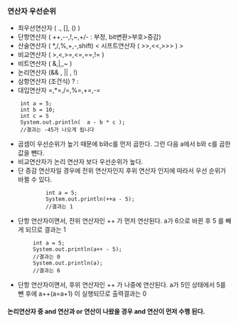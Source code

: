 ### 연산자 우선순위

- 최우선연산자 ( ., [], () )
- 단항연산자 ( ++,--,!,~,+/-  : 부정, bit변환>부호>증감)
- 산술연산자 ( *,/,%,+,-,shift) < 시프트연산자 ( >>,<<,>>> ) >
- 비교연산자 ( >,<,>=,<=,==,!= )
- 비트연산자 ( &,|,,~ )
- 논리연산자 (&& , || , !)
- 삼항연산자 (조건식) ? :
- 대입연산자 =,*=,/=,%=,+=,-=

```
    int a = 5;
    int b = 10;
    int c = 5
    System.out.println(  a - b * c );
    //결과는 -45가 나오게 됩니다
```

- 곱셈이 우선순위가 높기 때문에 b와c를 먼저 곱한다. 그런 다음 a에서 b와 c를 곱한 값을 뺀다.
- 비교연산자가 논리 연산자 보다 우선순위가 높다.
- 단 증감 연산자일 경우에 전위 연산자인지 후위 연산자 인지에 따라서 우선 순위가 바뀔 수 있다.

```
            int a = 5; 
            System.out.println(++a - 5); 
            //결과는 1 
```

- 단항 연산자이면서, 전위 연산자인 ++ 가 먼저 연산된다. a가 6으로 바뀐 후 5 를 빼게 되므로 결과는 1

```
        int a = 5; 
        System.out.println(a++ - 5); 
        //결과는 0
        System.out.println(a); 
        //결과는 6
```

- 단항 연산자이면서, 후위 연산자인 ++ 가 나중에 연산된다. a가 5인 상태에서 5를 뺀 후에 a++(a=a+1) 이 실행되므로 출력결과는 0

#### 논리연산자 중 and 연산과 or 연산이 나왔을 경우 and 연산이 먼저 수행 된다.

